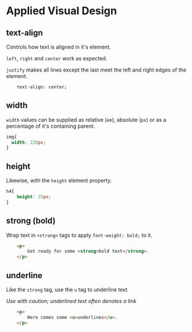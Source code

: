 # Applied Visual Design

## text-align

Controls how text is aligned in it's element.

`left`, `right` and `center` work as expected.

`justify` makes all lines except the last meet the left and right edges of the element.

```css
    text-align: center;
```

## width

`width` values can be supplied as relative (`em`), absolute (`px`) or as a percentage of it's containing parent.

```css
img{
  width: 220px;
}
```

## height

Likewise, with the `height` element property.

```css
h4{
    height: 25px;
}
```

## strong (bold)

Wrap text in `<strong>` tags to apply `font-weight: bold;` to it.

```html
    <p>
        Get ready for some <strong>bold text</strong>.
    </p>
```

## underline

Like the `strong` tag, use the `u` tag to underline text

*Use with caution; underlined text often denotes a link*

```html
    <p>
        Here comes some <u>underlines</u>.
    </p>
```
